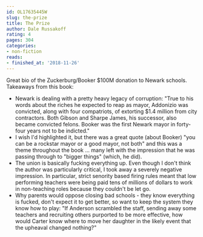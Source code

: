 ```yaml
---
id: OL17635445W
slug: the-prize
title: The Prize
author: Dale Russakoff
rating: 4
pages: 304
categories:
- non-fiction
reads:
- finished_at: '2018-11-26'
---
```

Great bio of the Zuckerburg/Booker $100M donation to Newark schools. Takeaways from this book:
* Newark is dealing with a pretty heavy legacy of corruption: "True to his words about the riches he expected to reap as mayor, Addonizio was convicted, along with four compatriots, of extorting $1.4 million from city contractors. Both Gibson and Sharpe James, his successor, also became convicted felons. Booker was the first Newark mayor in forty-four years not to be indicted."
* I wish I'd highlighted it, but there was a great quote (about Booker) "you can be a rockstar mayor or a good mayor, not both" and this was a theme throughout the book ... many left with the impression that he was passing through to "bigger things" (which, he did).
* The union is basically fucking everything up. Even though I don't think the author was particularly critical, I took away a severely negative impression. In particular, strict senority based firing rules meant that low performing teachers were being paid tens of millions of dollars to work in non-teaching roles because they couldn't be let go.
* Why parents would oppose closing bad schools - they know everything is fucked, don't expect it to get better, so want to keep the system they know how to play: "If Anderson scrambled the staff, sending away some teachers and recruiting others purported to be more effective, how would Carter know where to move her daughter in the likely event that the upheaval changed nothing?"
